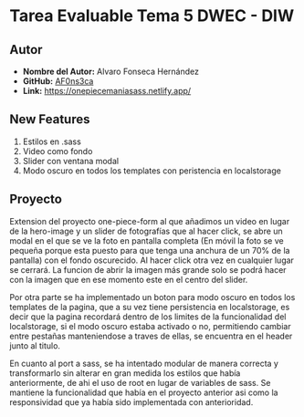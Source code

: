 # Tarea Evaluable Tema 5 DWEC - DIW

## Autor

- **Nombre del Autor:** Alvaro Fonseca Hernández<!-- - **Correo Electrónico:** tu.email@example.com -->
- **GitHub:** [AF0ns3ca](https://github.com/AF0ns3ca/op-sass.git)
- **Link:** https://onepiecemaniasass.netlify.app/

## New Features
1. Estilos en .sass
2. Video como fondo
3. Slider con ventana modal
4. Modo oscuro en todos los templates con peristencia en localstorage

## Proyecto
Extension del proyecto one-piece-form al que añadimos un video en lugar de la hero-image y un slider de fotografías que al hacer click, se abre un modal en el que se ve la foto en pantalla completa (En móvil la foto se ve pequeña porque esta puesto para que tenga una anchura de un 70% de la pantalla) con el fondo oscurecido. Al hacer click otra vez en cualquier lugar se cerrará. La funcion de abrir la imagen más grande solo se podrá hacer con la imagen que en ese momento este en el centro del slider. 

Por otra parte se ha implementado un boton para modo oscuro en todos los templates de la pagina, que a su vez tiene persistencia en localstorage, es decir que la pagina recordará dentro de los limites de la funcionalidad del localstorage, si el modo oscuro estaba activado o no, permitiendo cambiar entre pestañas manteniendose a traves de ellas, se encuentra en el header junto al titulo. 

En cuanto al port a sass, se ha intentado modular de manera correcta y transformarlo sin alterar en gran medida los estilos que había anteriormente, de ahi el uso de root en lugar de variables de sass. Se mantiene la funcionalidad que había en el proyecto anterior asi como la responsividad que ya había sido implementada con anterioridad.